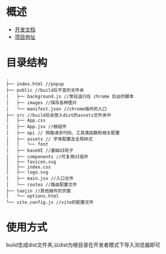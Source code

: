 # 概述
* [开发文档](https://bytedancecampus1.feishu.cn/docs/doccn1YrXaBige715g2zJXJWXde#)
* [项目地址](https://github.com/fengfengchenchen/TaoJin)
# 目录结构
```
.
├── index.html //popup
├── public //build后不变的文件夹
│   ├── background.js //常驻运行在 chrome 后台的脚本
│   ├── images //保存各种图片
│   └── manifest.json //chrome插件的入口
├── src //build后会放入dist的assets文件夹中
│   ├── App.css
│   ├── App.jsx //根组件
│   ├── api // 网路请求代码、工具类函数和相关配置
│   ├── assets // 字体配置及全局样式
│   │   └── font
│   ├── baseUI //基础UI轮子
│   ├── components //可复用UI组件
│   ├── favicon.svg
│   ├── index.css
│   ├── logo.svg
│   ├── main.jsx //入口文件
│   └── routes //路由配置文件
├── taojin //其他插件的页面
│   └── options.html
└── vite.config.js //vite的配置文件
```
# 使用方式
build生成dist文件夹,以dist为根目录在开发者模式下导入浏览器即可